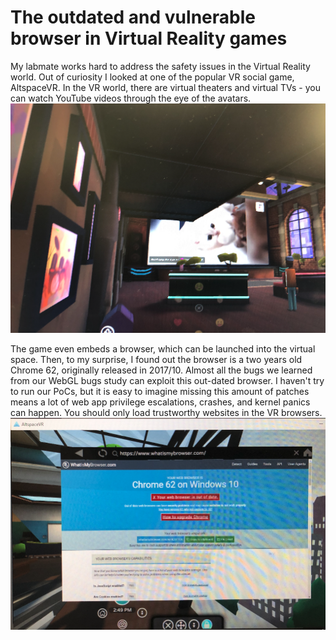 # The outdated and vulnerable browser in Virtual Reality games

My labmate works hard to address the safety issues in the Virtual Reality world. Out of curiosity I looked at one of the popular VR social game, AltspaceVR. In the VR world, there are virtual theaters and virtual TVs - you can watch YouTube videos through the eye of the avatars.
![VR browser](pic/vr1.png)

The game even embeds a browser, which can be launched into the virtual space. Then, to my surprise, I found out the browser is a two years old Chrome 62, originally released in 2017/10. Almost all the bugs we learned from our WebGL bugs study can exploit this out-dated browser. I haven't try to run our PoCs, but it is easy to imagine missing this amount of patches means a lot of web app privilege escalations, crashes, and kernel panics can happen. You should only load trustworthy websites in the VR browsers.
![VR browser](pic/vr2.png)
